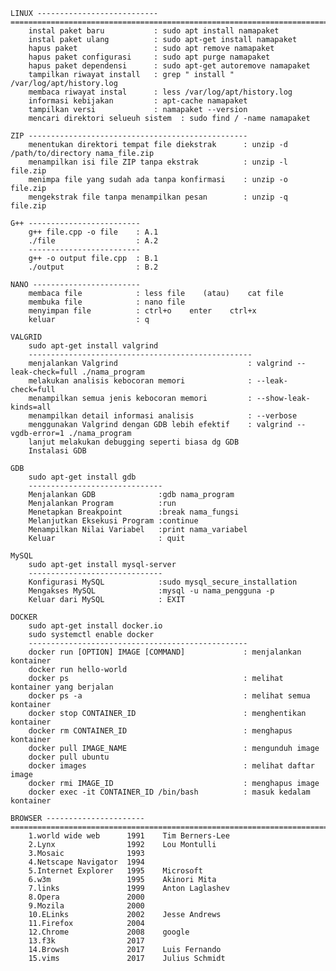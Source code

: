     LINUX --------------------------- ====================================================================================================
        instal paket baru           : sudo apt install namapaket
        instal paket ulang          : sudo apt-get install namapaket
        hapus paket                 : sudo apt remove namapaket
        hapus paket configurasi     : sudo apt purge namapaket
        hapus paket dependensi      : sudo apt-get autoremove namapaket
        tampilkan riwayat install   : grep " install " /var/log/apt/history.log
        membaca riwayat instal      : less /var/log/apt/history.log
        informasi kebijakan         : apt-cache namapaket
        tampilkan versi             : namapaket --version
        mencari direktori selueuh sistem  : sudo find / -name namapaket
 
    ZIP -------------------------------------------------
        menentukan direktori tempat file diekstrak      : unzip -d /path/to/directory nama_file.zip
        menampilkan isi file ZIP tanpa ekstrak          : unzip -l file.zip
        menimpa file yang sudah ada tanpa konfirmasi    : unzip -o file.zip   
        mengekstrak file tanpa menampilkan pesan        : unzip -q file.zip  

    G++ -------------------------
        g++ file.cpp -o file    : A.1
        ./file                  : A.2
        -------------------------
        g++ -o output file.cpp  : B.1
        ./output                : B.2
    
    NANO ------------------------
        membaca file            : less file    (atau)    cat file
        membuka file            : nano file                                        
        menyimpan file          : ctrl+o    enter    ctrl+x                              
        keluar                  : q
        
    VALGRID
        sudo apt-get install valgrind
        --------------------------------------------------
        menjalankan Valgrind                             : valgrind --leak-check=full ./nama_program
        melakukan analisis kebocoran memori              : --leak-check=full
        menampilkan semua jenis kebocoran memori         : --show-leak-kinds=all
        menampilkan detail informasi analisis            : --verbose
        menggunakan Valgrind dengan GDB lebih efektif    : valgrind --vgdb-error=1 ./nama_program
        lanjut melakukan debugging seperti biasa dg GDB
        Instalasi GDB
    
    GDB
        sudo apt-get install gdb
        ------------------------------
        Menjalankan GDB              :gdb nama_program
        Menjalankan Program          :run
        Menetapkan Breakpoint        :break nama_fungsi
        Melanjutkan Eksekusi Program :continue
        Menampilkan Nilai Variabel   :print nama_variabel
        Keluar                       : quit
    
    MySQL
        sudo apt-get install mysql-server
        ------------------------------
        Konfigurasi MySQL            :sudo mysql_secure_installation
        Mengakses MySQL              :mysql -u nama_pengguna -p
        Keluar dari MySQL            : EXIT
    
    DOCKER
        sudo apt-get install docker.io
        sudo systemctl enable docker
        -------------------------------------------------
        docker run [OPTION] IMAGE [COMMAND]             : menjalankan kontainer
        docker run hello-world                 
        docker ps                                       : melihat kontainer yang berjalan
        docker ps -a                                    : melihat semua kontainer
        docker stop CONTAINER_ID                        : menghentikan kontainer
        docker rm CONTAINER_ID                          : menghapus kontainer
        docker pull IMAGE_NAME                          : mengunduh image
        docker pull ubuntu                     
        docker images                                   : melihat daftar image
        docker rmi IMAGE_ID                             : menghapus image
        docker exec -it CONTAINER_ID /bin/bash          : masuk kedalam kontainer
                      
    BROWSER ----------------------========================================================================================================
        1.world wide web      1991    Tim Berners-Lee                    
        2.Lynx                1992    Lou Montulli
        3.Mosaic              1993                                      
        4.Netscape Navigator  1994                                     
        5.Internet Explorer   1995    Microsoft                         
        6.w3m                 1995    Akinori Mita
        7.links               1999    Anton Laglashev
        8.Opera               2000
        9.Mozila              2000
        10.ELinks             2002    Jesse Andrews
        11.Firefox            2004 
        12.Chrome             2008    google
        13.f3k                2017    
        14.Browsh             2017    Luis Fernando
        15.vims               2017    Julius Schmidt
